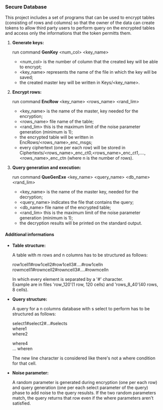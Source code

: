 ### **Secure Database**

This project includes a set of programs that can be used to encrypt tables (consisting of rows and columns) so that the owner of the data can create tokens to allow third party users to perform query on the encrypted tables and access only the informations that the token permitts them.

1. **Generate keys:**

	run command **GenKey** \<num_col\> \<key_name\>
	* \<num_col\> is the number of column that the created key will be able to encrypt;
	* \<key_name\> represents the name of the file in which the key will be saved;
	* the created master key will be written in Keys/\<key_name\>.

2. **Encrypt rows:**

	run command **EncRow** \<key_name\> \<rows_name\> \<rand_lim\>
	* \<key_name\> is the name of the master, key needed for the encryption;
	* \<rows_name\> file name of the table;
	* \<rand_lim\> this is the maximum limit of the noise parameter generation (minimum is 1);
	* the encrypted table will be written in EncRows/\<rows_name\>_enc_msgs;
	* every ciphertext (one per each row) will be stored in Ciphertexts/\<rows_name\>_enc_ct0,\<rows_name\>_enc_ct1,....,\<rows_name\>_enc_ctn (where n is the number of rows).

2. **Query generation and execution:**

	run command **QueGenExe** \<key_name\> \<query_name\> \<db_name\> \<rand_lim\>
	* \<key_name\> is the name of the master key, needed for the decryption;
	* \<query_name\> indicates the file that contains the query;
	* \<db_name\> file name of the encrypted table;
	* \<rand_lim\> this is the maximum limit of the noise parameter generation (minimum is 1);
	* the decryption results will be printed on the standard output.

#### **Additional informations**
* **Table structure:**

	A table with m rows and n columns has to be structured as follows:

	row1cell1#row1cell2#row1cell3#....#row1celln  
	rowmcell1#rowncell2#rowncell3#....#rowmcelln

	In which every element is separated by a '#' character.  
	Example are in files 'row_120'(1 row, 120 cells) and 'rows_8_40'(40 rows, 8 cells).
* **Query structure:**

	A query for a n columns database with s select to perform has to be structured as follows:

	select1#select2#...#selects  
	where1  
	where2  

	where4  
	...
	wheren  

	The new line character is considered like there's not a where condition for that cell.

* **Noise parameter:**

	A random parameter is generated during encryption (one per each row) and query generation (one per each select parameter of the query) phase to add noise to the query resulsts. If the two random parameters match, the query returns that row even if the where parameters aren't satisfied.

